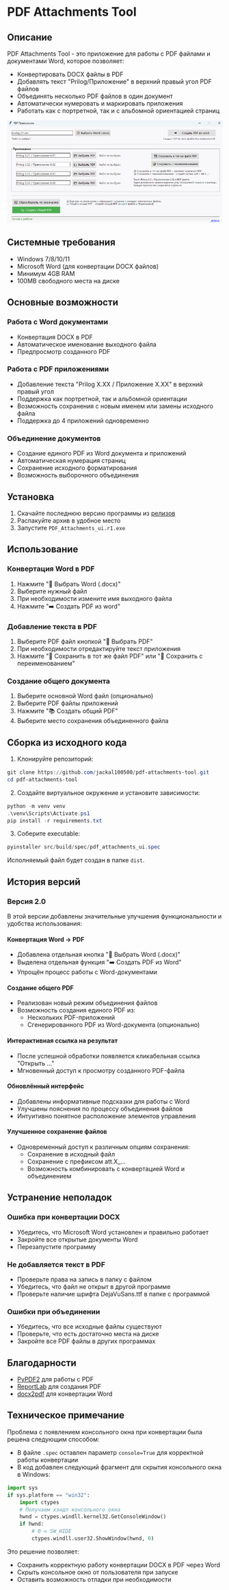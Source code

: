 # PDF Attachments Tool

## Описание
PDF Attachments Tool - это приложение для работы с PDF файлами и документами Word, которое позволяет:

- Конвертировать DOCX файлы в PDF
- Добавлять текст "Prilog/Приложение" в верхний правый угол PDF файлов
- Объединять несколько PDF файлов в один документ
- Автоматически нумеровать и маркировать приложения
- Работать как с портретной, так и с альбомной ориентацией страниц


![Интерфейс программы PDF Attachments Tool](assets/screenshot.r1.png)

## Системные требования

- Windows 7/8/10/11
- Microsoft Word (для конвертации DOCX файлов)
- Минимум 4GB RAM
- 100MB свободного места на диске

## Основные возможности

### Работа с Word документами
- Конвертация DOCX в PDF
- Автоматическое именование выходного файла
- Предпросмотр созданного PDF

### Работа с PDF приложениями
- Добавление текста "Prilog X.XX / Приложение X.XX" в верхний правый угол
- Поддержка как портретной, так и альбомной ориентации
- Возможность сохранения с новым именем или замены исходного файла
- Поддержка до 4 приложений одновременно

### Объединение документов
- Создание единого PDF из Word документа и приложений
- Автоматическая нумерация страниц
- Сохранение исходного форматирования
- Возможность выборочного объединения

## Установка
1. Скачайте последнюю версию программы из [релизов](https://github.com/jackal100500/pdf-attachments-tool/releases)
2. Распакуйте архив в удобное место
3. Запустите `PDF_Attachments_ui.r1.exe`

## Использование

### Конвертация Word в PDF
1. Нажмите "📄 Выбрать Word (.docx)"
2. Выберите нужный файл
3. При необходимости измените имя выходного файла
4. Нажмите "➡️ Создать PDF из word"

### Добавление текста в PDF
1. Выберите PDF файл кнопкой "📂 Выбрать PDF"
2. При необходимости отредактируйте текст приложения
3. Нажмите "💾 Сохранить в тот же файл PDF" или "📝 Сохранить с переименованием"

### Создание общего документа
1. Выберите основной Word файл (опционально)
2. Выберите PDF файлы приложений
3. Нажмите "📚 Создать общий PDF"
4. Выберите место сохранения объединенного файла

## Сборка из исходного кода

1. Клонируйте репозиторий:
```powershell
git clone https://github.com/jackal100500/pdf-attachments-tool.git
cd pdf-attachments-tool
```

2. Создайте виртуальное окружение и установите зависимости:
```powershell
python -m venv venv
.\venv\Scripts\Activate.ps1
pip install -r requirements.txt
```

3. Соберите executable:
```powershell
pyinstaller src/build/spec/pdf_attachments_ui.spec
```

Исполняемый файл будет создан в папке `dist`.

## История версий

### Версия 2.0
В этой версии добавлены значительные улучшения функциональности и удобства использования:

#### Конвертация Word → PDF
- Добавлена отдельная кнопка "📄 Выбрать Word (.docx)"
- Выделена отдельная функция "➡️ Создать PDF из Word"
- Упрощён процесс работы с Word-документами

#### Создание общего PDF
- Реализован новый режим объединения файлов
- Возможность создания единого PDF из:
  - Нескольких PDF-приложений
  - Сгенерированного PDF из Word-документа (опционально)

#### Интерактивная ссылка на результат
- После успешной обработки появляется кликабельная ссылка "Открыть ..."
- Мгновенный доступ к просмотру созданного PDF-файла

#### Обновлённый интерфейс
- Добавлены информативные подсказки для работы с Word
- Улучшены пояснения по процессу объединения файлов
- Интуитивно понятное расположение элементов управления

#### Улучшенное сохранение файлов
- Одновременный доступ к различным опциям сохранения:
  - Сохранение в исходный файл
  - Сохранение с префиксом att.X_...
  - Возможность комбинировать с конвертацией Word и объединением

## Устранение неполадок

### Ошибка при конвертации DOCX
- Убедитесь, что Microsoft Word установлен и правильно работает
- Закройте все открытые документы Word
- Перезапустите программу

### Не добавляется текст в PDF
- Проверьте права на запись в папку с файлом
- Убедитесь, что файл не открыт в другой программе
- Проверьте наличие шрифта DejaVuSans.ttf в папке с программой

### Ошибки при объединении
- Убедитесь, что все исходные файлы существуют
- Проверьте, что есть достаточно места на диске
- Закройте все PDF файлы в других программах

## Благодарности
- [PyPDF2](https://pypdf2.readthedocs.io/) для работы с PDF
- [ReportLab](https://www.reportlab.com/) для создания PDF
- [docx2pdf](https://github.com/AlJohri/docx2pdf) для конвертации Word

## Техническое примечание
Проблема с появлением консольного окна при конвертации была решена следующим способом:
- В файле `.spec` оставлен параметр `console=True` для корректной работы конвертации
- В код добавлен следующий фрагмент для скрытия консольного окна в Windows:
```python
import sys
if sys.platform == "win32":
    import ctypes
    # Получаем хэндл консольного окна
    hwnd = ctypes.windll.kernel32.GetConsoleWindow()
    if hwnd:
        # 0 = SW_HIDE
        ctypes.windll.user32.ShowWindow(hwnd, 0)
```
Это решение позволяет:
- Сохранить корректную работу конвертации DOCX в PDF через Word
- Скрыть консольное окно от пользователя при запуске
- Оставить возможность отладки при необходимости